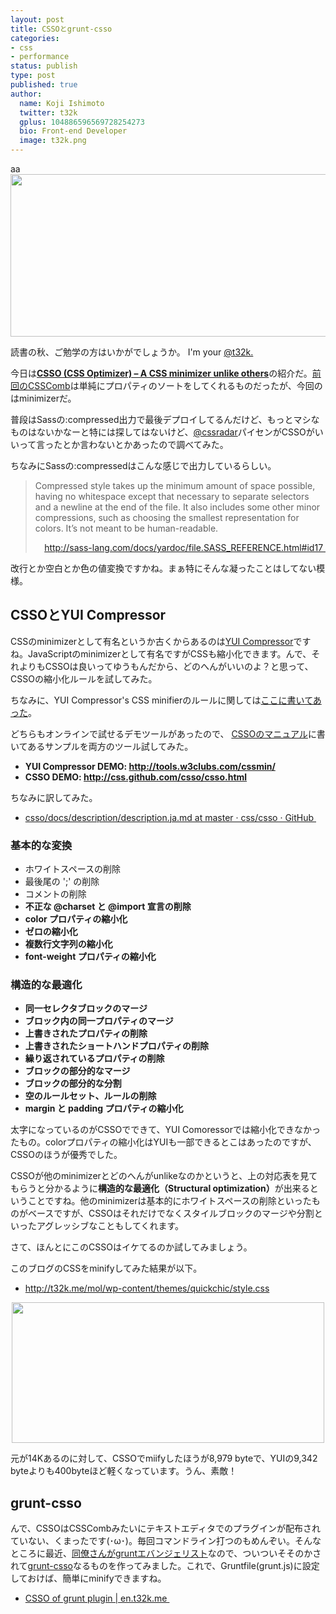 ```yaml
---
layout: post
title: CSSOとgrunt-csso
categories:
- css
- performance
status: publish
type: post
published: true
author:
  name: Koji Ishimoto
  twitter: t32k
  gplus: 104886596569728254273 
  bio: Front-end Developer
  image: t32k.png
---
```

aa
<a href="http://css.github.com/csso/"><img class="aligncenter size-full fig" title="CSSO" src="http://t32k.me/mol/file/2012/10/csso.png" alt="" width="520" height="260" /></a>

読書の秋、ご勉学の方はいかがでしょうか。 I'm your <a href="https://twitter.com/t32k">@t32k.</a>

今日は<strong><a href="http://css.github.com/csso/">CSSO (CSS Optimizer) – A CSS minimizer unlike others</a></strong>の紹介だ。<a href="http://t32k.me/mol/log/csscomb/">前回のCSSComb</a>は単純にプロパティのソートをしてくれるものだったが、今回のはminimizerだ。

普段はSassの:compressed出力で最後デプロイしてるんだけど、もっとマシなものはないかなーと特には探してはないけど、<a href="https://twitter.com/cssradar">@cssradar</a>パイセンがCSSOがいいって言ったとか言わないとかあったので調べてみた。

ちなみにSassの:compressedはこんな感じで出力しているらしい。
<blockquote>Compressed style takes up the minimum amount of space possible, having no whitespace except that necessary to separate selectors and a newline at the end of the file. It also includes some other minor compressions, such as choosing the smallest representation for colors. It’s not meant to be human-readable.
<p style="text-align: right;"><a href="http://sass-lang.com/docs/yardoc/file.SASS_REFERENCE.html#id17 ">http://sass-lang.com/docs/yardoc/file.SASS_REFERENCE.html#id17 </a></p>
</blockquote>
改行とか空白とか色の値変換ですかね。まぁ特にそんな凝ったことはしてない模様。
<h2>CSSOとYUI Compressor</h2>
CSSのminimizerとして有名というか古くからあるのは<a href="https://github.com/yui/yuicompressor">YUI Compressor</a>ですね。JavaScriptのminimizerとして有名ですがCSSも縮小化できます。んで、それよりもCSSOは良いってゆうもんだから、どのへんがいいのよ？と思って、CSSOの縮小化ルールを試してみた。

ちなみに、YUI Compressor's CSS minifierのルールに関しては<a href="http://developer.yahoo.com/yui/compressor/css.html">ここに書いてあった</a>。

どちらもオンラインで試せるデモツールがあったので、 <a href="https://github.com/css/csso/blob/master/MANUAL.en.md">CSSOのマニュアル</a>に書いてあるサンプルを両方のツール試してみた。
<ul>
	<li><strong>YUI Compressor DEMO: <a href="http://tools.w3clubs.com/cssmin/">http://tools.w3clubs.com/cssmin/</a></strong></li>
	<li><strong>CSSO DEMO: <a href="http://css.github.com/csso/csso.html">http://css.github.com/csso/csso.html</a></strong></li>
</ul>
ちなみに訳してみた。
<ul>
	<li><a href="https://github.com/css/csso/blob/master/docs/description/description.ja.md">csso/docs/description/description.ja.md at master · css/csso · GitHub </a></li>
</ul>
<h3>基本的な変換</h3>
<ul>
	<li>ホワイトスペースの削除</li>
	<li>最後尾の ';' の削除</li>
	<li>コメントの削除</li>
	<li><strong>不正な @charset と @import 宣言の削除</strong></li>
	<li><strong>color プロパティの縮小化</strong></li>
	<li><strong>ゼロの縮小化</strong></li>
	<li><strong>複数行文字列の縮小化</strong></li>
	<li><strong>font-weight プロパティの縮小化</strong></li>
</ul>
<h3>構造的な最適化</h3>
<ul>
	<li><strong>同一セレクタブロックのマージ</strong></li>
	<li><strong>ブロック内の同一プロパティのマージ</strong></li>
	<li><strong>上書きされたプロパティの削除</strong></li>
	<li><strong>上書きされたショートハンドプロパティの削除</strong></li>
	<li><strong>繰り返されているプロパティの削除</strong></li>
	<li><strong>ブロックの部分的なマージ</strong></li>
	<li><strong>ブロックの部分的な分割</strong></li>
	<li><strong>空のルールセット、ルールの削除</strong></li>
	<li><strong>margin と padding プロパティの縮小化</strong></li>
</ul>
太字になっているのがCSSOでできて、YUI Comoressorでは縮小化できなかったもの。colorプロパティの縮小化はYUIも一部できるとこはあったのですが、CSSOのほうが優秀でした。

CSSOが他のminimizerとどのへんがunlikeなのかというと、上の対応表を見てもらうと分かるように<strong>構造的な最適化（Structural optimization）</strong>が出来るということですね。他のminimizerは基本的にホワイトスペースの削除といったものがベースですが、CSSOはそれだけでなくスタイルブロックのマージや分割といったアグレッシブなこともしてくれます。

さて、ほんとにこのCSSOはイケてるのか試してみましょう。

このブログのCSSをminifyしてみた結果が以下。
<ul>
	<li><a href="http://t32k.me/mol/wp-content/themes/quickchic/style.css">http://t32k.me/mol/wp-content/themes/quickchic/style.css</a></li>
</ul>
<p style="text-align: center;"><a href="http://t32k.me/mol/file/2012/10/filesize.png"><img class="aligncenter  fig" title="Size" src="http://t32k.me/mol/file/2012/10/filesize.png" alt="" width="500" height="225" /></a></p>
元が14Kあるのに対して、CSSOでmiifyしたほうが8,979 byteで、YUIの9,342 byteよりも400byteほど軽くなっています。うん、素敵！
<h2>grunt-csso</h2>
んで、CSSOはCSSCombみたいにテキストエディタでのプラグインが配布されていない、くまったです(･ω･)。毎回コマンドライン打つのもめんぞい。そんなところに最近、<a href="http://havelog.ayumusato.com/develop/others/e495-grunt_initialize.html">同僚さんがgruntエバンジェリスト</a>なので、ついついそそのかされて<a href="https://npmjs.org/package/grunt-csso">grunt-csso</a>なるものを作ってみました。これで、Gruntfile(grunt.js)に設定しておけば、簡単にminifyできますね。

+ <a href="http://en.t32k.me/2012/10/14/grunt-csso.html">CSSO of grunt plugin | en.t32k.me </a>
